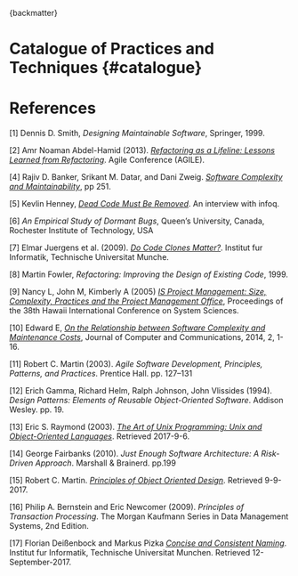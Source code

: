 {backmatter}

# Catalogue of Practices and Techniques {#catalogue}

# References

[1] Dennis D. Smith, *Designing Maintainable Software*, Springer, 1999.

[2] Amr Noaman Abdel-Hamid (2013). [*Refactoring as a Lifeline: Lessons Learned from Refactoring*](http://ieeexplore.ieee.org/document/6612888/). Agile Conference (AGILE).

[4] Rajiv D. Banker, Srikant M. Datar, and Dani Zweig. [*Software Complexity and Maintainability*](http://pdf.aminer.org/000/326/312/software_complexity_and_maintainability.pdf), pp 251.

[5] Kevlin Henney, [*Dead Code Must Be Removed*](https://www.infoq.com/news/2017/02/dead-code?utm_source=infoqWeeklyNewsletter&utm_medium=WeeklyNL_EditorialContent_culture-methods&utm_campaign=02142017news#anch144792). An interview with infoq.

[6] *An Empirical Study of Dormant Bugs*,
Queen’s University, Canada, Rochester Institute of Technology, USA

[7] Elmar Juergens et al. (2009). [*Do Code Clones Matter?*](https://www.cqse.eu/publications/2009-do-code-clones-matter.pdf). Institut fur Informatik, Technische Universitat Munche.

[8] Martin Fowler, *Refactoring: Improving the Design of Existing Code*, 1999.

[9] Nancy L, John M, Kimberly A (2005) *[IS Project Management: Size, Complexity, Practices and the Project Management Office](https://www.computer.org/csdl/proceedings/hicss/2005/2268/08/22680234b.pdf)*, Proceedings of the 38th Hawaii International Conference on System Sciences.

[10] Edward E, *[On the Relationship between Software Complexity and Maintenance Costs](http://file.scirp.org/pdf/JCC_2014112117243300.pdf)*, Journal of Computer and Communications, 2014, 2, 1-16.

[11] Robert C. Martin (2003). *Agile Software Development, Principles, Patterns, and Practices*. Prentice Hall. pp. 127–131

[12]  Erich Gamma, Richard Helm, Ralph Johnson, John Vlissides (1994). *Design Patterns: Elements of Reusable Object-Oriented Software*. Addison Wesley. pp. 19.

[13] Eric S. Raymond (2003). *[The Art of Unix Programming: Unix and Object-Oriented Languages](http://www.catb.org/esr/writings/taoup/html/unix_and_oo.html)*. Retrieved 2017-9-6.

[14] George Fairbanks (2010). *Just Enough Software Architecture: A Risk-Driven Approach*. Marshall & Brainerd. pp.199

[15] Robert C. Martin. *[Principles of Object Oriented Design](http://butunclebob.com/ArticleS.UncleBob.PrinciplesOfOod)*. Retrieved 9-9-2017.

[16] Philip A. Bernstein and Eric Newcomer (2009). *Principles of Transaction Processing*. The Morgan Kaufmann Series in Data Management Systems, 2nd Edition.

[17] Florian Deißenbock and Markus Pizka *[Concise and Consistent Naming](http://www4.informatik.tu-muenchen.de/publ/papers/deissenboeck_pizka_identifier_naming.pdf)*. Institut fur Informatik, Technische Universitat Munchen. Retrieved 12-September-2017.
